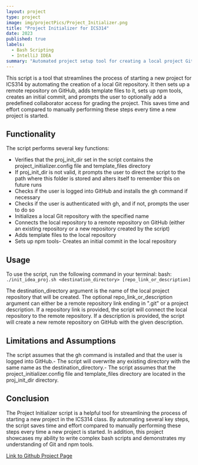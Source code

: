 ```yaml
---
layout: project
type: project
image: img/projectPics/Project_Initializer.png
title: "Project Initializer for ICS314"
date: 2023
published: true
labels:
  - Bash Scripting
  - IntelliJ IDEA
summary: "Automated project setup tool for creating a local project Git repository containing template files and connecting it to a remote repository on GitHub."
---
```


This script is a tool that streamlines the process of starting a new project for ICS314 by automating the creation of a local Git repository. It then sets up a remote repository on GitHub, adds template files to it, sets up npm tools, creates an initial commit, and prompts the user to optionally add a predefined collaborator access for grading the project. This saves time and effort compared to manually performing these steps every time a new project is started.

## Functionality
The script performs several key functions:
- Verifies that the proj_init_dir set in the script contains the project_initializer.config file and template_files directory
- If proj_init_dir is not valid, it prompts the user to direct the script to the path where this folder is stored and alters itself to remember this on future runs
- Checks if the user is logged into GitHub and installs the gh command if necessary
- Checks if the user is authenticated with gh, and if not, prompts the user to do so
- Initializes a local Git repository with the specified name
- Connects the local repository to a remote repository on GitHub (either an existing repository or a new repository created by the script)
- Adds template files to the local repository
- Sets up npm tools- Creates an initial commit in the local repository

## Usage
To use the script, run the following command in your terminal:
bash:
```./init_idea_proj.sh <destination_directory> [repo_link_or_description]```

The destination_directory argument is the name of the local project repository that will be created.
The optional repo_link_or_description argument can either be a remote repository link ending in ".git" or a project description. If a repository link is provided, the script will connect the local repository to the remote repository. If a description is provided, the script will create a new remote repository on GitHub with the given description.

## Limitations and Assumptions
The script assumes that the gh command is installed and that the user is logged into GitHub.- The script will overwrite any existing directory with the same name as the destination_directory.- The script assumes that the project_initializer.config file and template_files directory are located in the proj_init_dir directory.

## Conclusion
The Project Initializer script is a helpful tool for streamlining the process of starting a new project in the ICS314 class. By automating several key steps, the script saves time and effort compared to manually performing these steps every time a new project is started. In addition, this project showcases my ability to write complex bash scripts and demonstrates my understanding of Git and npm tools.

[Link to Github Project Page](https://github.com/CalebMueller-UH/IDEA_Project_Initializer)